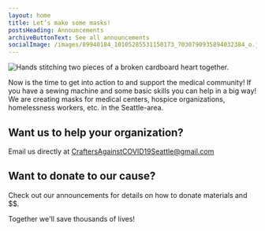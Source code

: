 ```yaml
---
layout: home
title: Let’s make some masks!
postsHeading: Announcements
archiveButtonText: See all announcements
socialImage: /images/89940184_10105285531150173_7030790935894032384_o.jpg
---
```

![Hands stitching two pieces of a broken cardboard heart together.](/images/89940184_10105285531150173_7030790935894032384_o.jpg)

Now is the time to get into action to and support the medical community! If you have a sewing machine and some basic skills you can help in a big way! We are creating masks for medical centers, hospice organizations, homelessness workers, etc. in the Seattle-area.

## Want us to help your organization?

Email us directly at [CraftersAgainstCOVID19Seattle@gmail.com](mailto:CraftersAgainstCOVID19Seattle@gmail.com)

## Want to donate to our cause?

Check out our announcements for details on how to donate materials and $$.

Together we'll save thousands of lives!